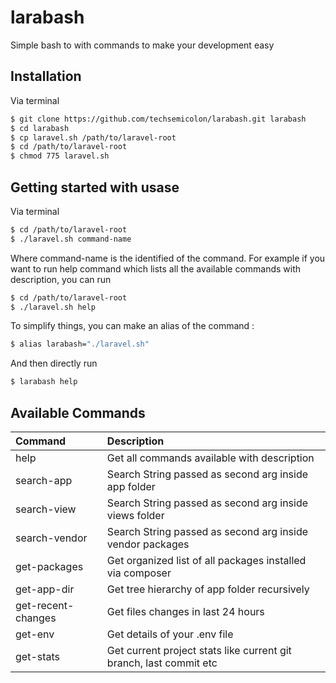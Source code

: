 # larabash

Simple bash to with commands to make your development easy

## Installation

Via terminal

``` bash
$ git clone https://github.com/techsemicolon/larabash.git larabash
$ cd larabash
$ cp laravel.sh /path/to/laravel-root
$ cd /path/to/laravel-root
$ chmod 775 laravel.sh
```

## Getting started with usase

Via terminal

``` bash
$ cd /path/to/laravel-root
$ ./laravel.sh command-name
```

Where command-name is the identified of the command. For example if you want to run help command which lists all the available commands with description, you can run

``` bash
$ cd /path/to/laravel-root
$ ./laravel.sh help
```

To simplify things, you can make an alias of the command : 

``` bash
$ alias larabash="./laravel.sh"
```
And then directly run

``` bash
$ larabash help
```

## Available Commands

| Command               	                   | Description 
|:-----------------------------------------|:-----------|
| help                 | Get all commands available with description                             | 
| search-app           | Search String passed as second arg inside app folder                    | 
| search-view          | Search String passed as second arg inside views folder                  | 
| search-vendor        | Search String passed as second arg inside vendor packages               | 
| get-packages         | Get organized list of all packages installed via composer               | 
| get-app-dir          | Get tree hierarchy of app folder recursively                            | 
| get-recent-changes   | Get files changes in last 24 hours                                      | 
| get-env              | Get details of your .env file                                           | 
| get-stats            | Get current project stats like current git branch, last commit etc      | 
 


